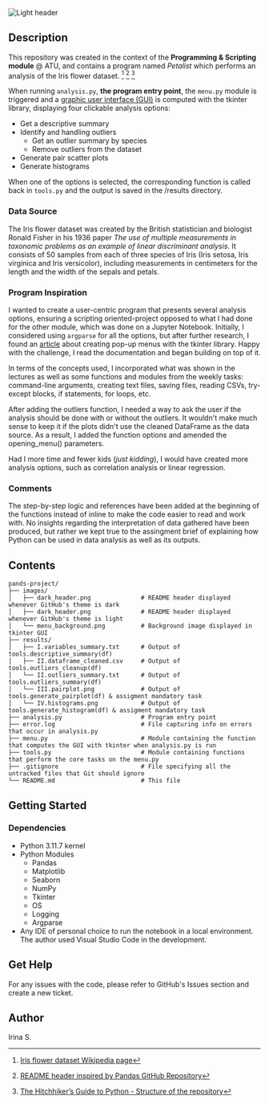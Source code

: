 <picture align="center">
  <source media="(prefers-color-scheme: dark)" srcset="https://raw.githubusercontent.com/TindraIS/pands-project/main/images/dark_header.png">
  <img alt="Light header" src="https://raw.githubusercontent.com/TindraIS/pands-project/main/images/light_header.png">
</picture>


## Description

This repository was created in the context of the __Programming &amp; Scripting module__ @ ATU, and contains a program named _Petalist_ which performs an analysis of the Iris flower dataset. [^1] [^2] [^3]

When running `analysis.py`, __the program entry point__, the `menu.py` module is triggered and a [graphic user interface (GUI)](https://raw.githubusercontent.com/TindraIS/pands-project/main/images/menu_screenshot.png) is computed with the tkinter library, displaying four clickable analysis options:
- Get a descriptive summary
- Identify and handling outliers
    - Get an outlier summary by species
    - Remove outliers from the dataset
- Generate pair scatter plots
- Generate histograms

When one of the options is selected, the corresponding function is called back in `tools.py` and the output is saved in the /results directory.

### Data Source

The Iris flower dataset was created by the British statistician and biologist Ronald Fisher in his 1936 paper _The use of multiple measurements in taxonomic problems as an example of linear discriminant analysis_. It consists of 50 samples from each of three species of Iris (Iris setosa, Iris virginica and Iris versicolor), including measurements in centimeters for the length and the width of the sepals and petals. 

### Program Inspiration

I wanted to create a user-centric program that presents several analysis options, ensuring a scripting oriented-project opposed to what I had done for the other module, which was done on a Jupyter Notebook. Initially, I considered using `argparse` for all the options, but after further research, I found an [article](https://www.geeksforgeeks.org/popup-menu-in-tkinter/) about creating pop-up menus with the tkinter library. Happy with the challenge, I read the documentation and began building on top of it.

In terms of the concepts used, I incorporated what was shown in the lectures as well as some functions and modules from the weekly tasks: command-line arguments, creating text files, saving files, reading CSVs, try-except blocks, if statements, for loops, etc. 

After adding the outliers function, I needed a way to ask the user if the analysis should be done with or without the outliers. It wouldn't make much sense to keep it if the plots didn't use the cleaned DataFrame as the data source. As a result, I added the function options and amended the opening_menu() parameters.


Had I more time and fewer kids (_just kidding_), I would have created more analysis options, such as correlation analysis or linear regression.

### Comments

The step-by-step logic and references have been added at the beginning of the functions instead of inline to make the code easier to read and work with. No insights regarding the interpretation of data gathered have been produced, but rather we kept true to the assingment brief of explaining how Python can be used in data analysis as well as its outputs.

## Contents

```
pands-project/
├── images/
│   ├── dark_header.png              # README header displayed whenever GitHub's theme is dark
│   ├── dark_header.png              # README header displayed whenever GitHub's theme is light
│   └── menu_background.png          # Background image displayed in tkinter GUI
├── results/
│   ├── I.variables_summary.txt      # Output of tools.descriptive_summary(df)
│   ├── II.dataframe_cleaned.csv     # Output of tools.outliers_cleanup(df)
│   └── II.outliers_summary.txt      # Output of tools.outliers_summary(df)
│   └── III.pairplot.png             # Output of tools.generate_pairplot(df) & assigment mandatory task
│   └── IV.histograms.png            # Output of tools.generate_histogram(df) & assigment mandatory task
├── analysis.py                      # Program entry point
├── error.log                        # File capturing info on errors that occur in analysis.py
├── menu.py                          # Module containing the function that computes the GUI with tkinter when analysis.py is run
├── tools.py                         # Module containing functions that perform the core tasks on the menu.py
├── .gitignore                       # File specifying all the untracked files that Git should ignore
└── README.md                        # This file
```

## Getting Started

### Dependencies
* Python 3.11.7 kernel
* Python Modules
    - Pandas
    - Matplotlib
    - Seaborn
    - NumPy
    - Tkinter
    - OS
    - Logging
    - Argparse
* Any IDE of personal choice to run the notebook in a local environment. The author used Visual Studio Code in the development. 

## Get Help

For any issues with the code, please refer to GitHub's Issues section and create a new ticket.

## Author
Irina S.


[^1]: [Iris flower dataset Wikipedia page](https://en.wikipedia.org/wiki/Iris_flower_data_set)
[^2]: [README header inspired by Pandas GitHub Repository](https://github.com/pandas-dev/pandas)
[^3]: [The Hitchhiker’s Guide to Python - Structure of the repository](https://docs.python-guide.org/writing/structure/#structure-of-the-repository)
